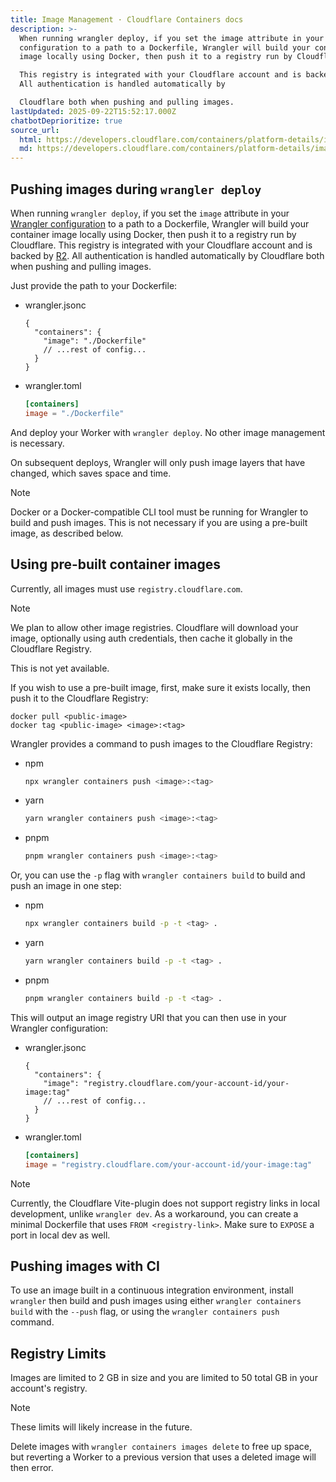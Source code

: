 ```yaml
---
title: Image Management · Cloudflare Containers docs
description: >-
  When running wrangler deploy, if you set the image attribute in your Wrangler
  configuration to a path to a Dockerfile, Wrangler will build your container
  image locally using Docker, then push it to a registry run by Cloudflare.

  This registry is integrated with your Cloudflare account and is backed by R2.
  All authentication is handled automatically by

  Cloudflare both when pushing and pulling images.
lastUpdated: 2025-09-22T15:52:17.000Z
chatbotDeprioritize: true
source_url:
  html: https://developers.cloudflare.com/containers/platform-details/image-management/
  md: https://developers.cloudflare.com/containers/platform-details/image-management/index.md
---
```


## Pushing images during `wrangler deploy`

When running `wrangler deploy`, if you set the `image` attribute in your [Wrangler configuration](https://developers.cloudflare.com/workers/wrangler/configuration/#containers) to a path to a Dockerfile, Wrangler will build your container image locally using Docker, then push it to a registry run by Cloudflare. This registry is integrated with your Cloudflare account and is backed by [R2](https://developers.cloudflare.com/r2/). All authentication is handled automatically by Cloudflare both when pushing and pulling images.

Just provide the path to your Dockerfile:

* wrangler.jsonc

  ```jsonc
  {
    "containers": {
      "image": "./Dockerfile"
      // ...rest of config...
    }
  }
  ```

* wrangler.toml

  ```toml
  [containers]
  image = "./Dockerfile"
  ```

And deploy your Worker with `wrangler deploy`. No other image management is necessary.

On subsequent deploys, Wrangler will only push image layers that have changed, which saves space and time.

Note

Docker or a Docker-compatible CLI tool must be running for Wrangler to build and push images. This is not necessary if you are using a pre-built image, as described below.

## Using pre-built container images

Currently, all images must use `registry.cloudflare.com`.

Note

We plan to allow other image registries. Cloudflare will download your image, optionally using auth credentials, then cache it globally in the Cloudflare Registry.

This is not yet available.

If you wish to use a pre-built image, first, make sure it exists locally, then push it to the Cloudflare Registry:

```plaintext
docker pull <public-image>
docker tag <public-image> <image>:<tag>
```

Wrangler provides a command to push images to the Cloudflare Registry:

* npm

  ```sh
  npx wrangler containers push <image>:<tag>
  ```

* yarn

  ```sh
  yarn wrangler containers push <image>:<tag>
  ```

* pnpm

  ```sh
  pnpm wrangler containers push <image>:<tag>
  ```

Or, you can use the `-p` flag with `wrangler containers build` to build and push an image in one step:

* npm

  ```sh
  npx wrangler containers build -p -t <tag> .
  ```

* yarn

  ```sh
  yarn wrangler containers build -p -t <tag> .
  ```

* pnpm

  ```sh
  pnpm wrangler containers build -p -t <tag> .
  ```

This will output an image registry URI that you can then use in your Wrangler configuration:

* wrangler.jsonc

  ```jsonc
  {
    "containers": {
      "image": "registry.cloudflare.com/your-account-id/your-image:tag"
      // ...rest of config...
    }
  }
  ```

* wrangler.toml

  ```toml
  [containers]
  image = "registry.cloudflare.com/your-account-id/your-image:tag"
  ```

Note

Currently, the Cloudflare Vite-plugin does not support registry links in local development, unlike `wrangler dev`. As a workaround, you can create a minimal Dockerfile that uses `FROM <registry-link>`. Make sure to `EXPOSE` a port in local dev as well.

## Pushing images with CI

To use an image built in a continuous integration environment, install `wrangler` then build and push images using either `wrangler containers build` with the `--push` flag, or using the `wrangler containers push` command.

## Registry Limits

Images are limited to 2 GB in size and you are limited to 50 total GB in your account's registry.

Note

These limits will likely increase in the future.

Delete images with `wrangler containers images delete` to free up space, but reverting a Worker to a previous version that uses a deleted image will then error.
